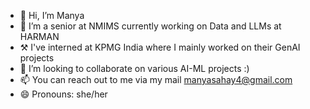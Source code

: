 - 👋 Hi, I’m Manya 
- 🌱 I’m a senior at NMIMS currently working on Data and LLMs at HARMAN
- ⚒️ I've interned at KPMG India where I mainly worked on their GenAI projects
- 💞️ I’m looking to collaborate on various AI-ML projects :)
- 📫 You can reach out to me via my mail manyasahay4@gmail.com
- 😄 Pronouns: she/her


<!---
manyasahay/manyasahay is a ✨ special ✨ repository because its `README.md` (this file) appears on your GitHub profile.
You can click the Preview link to take a look at your changes.
--->
